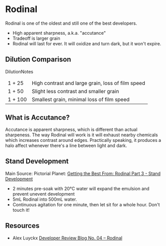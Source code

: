 # Rodinal

Rodinal is one of the oldest and still one of the best developers.

* High apparent sharpness, a.k.a. "accutance"
* Tradeoff is larger grain
* Rodinal will last for ever. It will oxidize and turn dark, but it won't expire.

## Dilution Comparison

<table>
    <thead>
        <tr>Dilution</tr>
        <tr>Notes</tr>
    </thead>
    <tbody>
        <tr>
            <td>1 + 25</td>
            <td>High contrast and large grain, loss of film speed</td>
        </tr>
        <tr>
            <td>1 + 50</td>
            <td>Slight less contrast and smaller grain</td>
        </tr>
        <tr>
            <td>1 + 100</td>
            <td>Smallest grain, minimal loss of film speed</td>
        </tr>
    </tbody>
</table>

## What is Accutance?

Accutance is apparent sharpness, which is different than actual sharpeness. The way Rodinal will work is it will exhaust nearby chemicals which increases contrast around edges. Practically speaking, it produces a halo affect whenever there's a line between light and dark.


## Stand Development

Main Source: Pictorial Planet: [Getting the Best From: Rodinal Part 3 - Stand Development](https://www.youtube.com/watch?v=2C75ampDTxQ)

* 2 minutes pre-soak with 20&deg;C water will expand the emulsion and prevent unevent development
* 5mL Rodinal into 500mL water.
* Continuous agitation for one minute, then let sit for a whole hour. Don't touch it!

## Resources

* Alex Luyckx [Developer Review Blog No. 04 – Rodinal](http://www.alexluyckx.com/blog/2020/04/27/developer-review-blog-no-04-rodinal/)